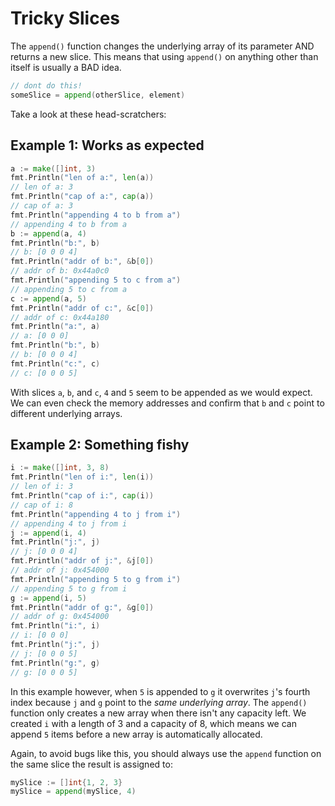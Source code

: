 # Tricky Slices

The `append()` function changes the underlying array of its parameter AND returns a new slice. This means that using `append()` on anything other than itself is usually a BAD idea.

```go
// dont do this!
someSlice = append(otherSlice, element)
```

Take a look at these head-scratchers:

## Example 1: Works as expected

```go
a := make([]int, 3)
fmt.Println("len of a:", len(a))
// len of a: 3
fmt.Println("cap of a:", cap(a))
// cap of a: 3
fmt.Println("appending 4 to b from a")
// appending 4 to b from a
b := append(a, 4)
fmt.Println("b:", b)
// b: [0 0 0 4]
fmt.Println("addr of b:", &b[0])
// addr of b: 0x44a0c0
fmt.Println("appending 5 to c from a")
// appending 5 to c from a
c := append(a, 5)
fmt.Println("addr of c:", &c[0])
// addr of c: 0x44a180
fmt.Println("a:", a)
// a: [0 0 0]
fmt.Println("b:", b)
// b: [0 0 0 4]
fmt.Println("c:", c)
// c: [0 0 0 5]
```

With slices `a`, `b`, and `c`, `4` and `5` seem to be appended as we would expect. We can even check the memory addresses and confirm that `b` and `c` point to different underlying arrays.

## Example 2: Something fishy

```go
i := make([]int, 3, 8)
fmt.Println("len of i:", len(i))
// len of i: 3
fmt.Println("cap of i:", cap(i))
// cap of i: 8
fmt.Println("appending 4 to j from i")
// appending 4 to j from i
j := append(i, 4)
fmt.Println("j:", j)
// j: [0 0 0 4]
fmt.Println("addr of j:", &j[0])
// addr of j: 0x454000
fmt.Println("appending 5 to g from i")
// appending 5 to g from i
g := append(i, 5)
fmt.Println("addr of g:", &g[0])
// addr of g: 0x454000
fmt.Println("i:", i)
// i: [0 0 0]
fmt.Println("j:", j)
// j: [0 0 0 5]
fmt.Println("g:", g)
// g: [0 0 0 5]
```

In this example however, when `5` is appended to `g` it overwrites `j`'s fourth index because `j` and `g` point to the _same underlying array_. The `append()` function only creates a new array when there isn't any capacity left. We created `i` with a length of 3 and a capacity of 8, which means we can append `5` items before a new array is automatically allocated.

Again, to avoid bugs like this, you should always use the `append` function on the same slice the result is assigned to:

```go
mySlice := []int{1, 2, 3}
mySlice = append(mySlice, 4)
```
